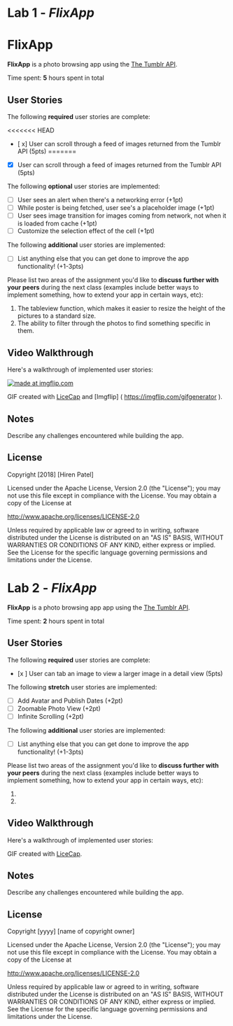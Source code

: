 # Lab 1 - *FlixApp*

**FlixApp**
=======
**FlixApp** is a photo browsing app using the [The Tumblr API](https://www.tumblr.com/docs/en/api/v2#posts).


Time spent: **5** hours spent in total

## User Stories

The following **required** user stories are complete:

<<<<<<< HEAD
- [ x] User can scroll through a feed of images returned from the Tumblr API (5pts)
=======
- [x] User can scroll through a feed of images returned from the Tumblr API (5pts)


The following **optional** user stories are implemented:

- [ ] User sees an alert when there's a networking error (+1pt)
- [ ] While poster is being fetched, user see's a placeholder image (+1pt)
- [ ] User sees image transition for images coming from network, not when it is loaded from cache (+1pt)
- [ ] Customize the selection effect of the cell (+1pt)

The following **additional** user stories are implemented:

- [ ] List anything else that you can get done to improve the app functionality! (+1-3pts)

Please list two areas of the assignment you'd like to **discuss further with your peers** during the next class (examples include better ways to implement something, how to extend your app in certain ways, etc):

1. The tableview function, which makes it easier to resize the height of the pictures to a standard size.
2. The ability to filter through the photos to find something specific in them. 

## Video Walkthrough

Here's a walkthrough of implemented user stories:

<a href="https://imgflip.com/gif/23q6ah"><img src="https://i.imgflip.com/23q6ah.gif" title="made at imgflip.com"/></a>

GIF created with [LiceCap](http://www.cockos.com/licecap/) and [Imgflip] ( https://imgflip.com/gifgenerator ).

## Notes

Describe any challenges encountered while building the app.

## License

Copyright [2018] [Hiren Patel]

Licensed under the Apache License, Version 2.0 (the "License");
you may not use this file except in compliance with the License.
You may obtain a copy of the License at

http://www.apache.org/licenses/LICENSE-2.0

Unless required by applicable law or agreed to in writing, software
distributed under the License is distributed on an "AS IS" BASIS,
WITHOUT WARRANTIES OR CONDITIONS OF ANY KIND, either express or implied.
See the License for the specific language governing permissions and
limitations under the License.




# Lab 2 - *FlixApp*

**FlixApp** is a photo browsing app app using the [The Tumblr API](https://www.tumblr.com/docs/en/api/v2#posts).

Time spent: **2** hours spent in total

## User Stories

The following **required** user stories are complete:

- [x ] User can tab an image to view a larger image in a detail view (5pts)

The following **stretch** user stories are implemented:

- [ ] Add Avatar and Publish Dates (+2pt)
- [ ] Zoomable Photo View (+2pt)
- [ ] Infinite Scrolling (+2pt)

The following **additional** user stories are implemented:

- [ ] List anything else that you can get done to improve the app functionality! (+1-3pts)

Please list two areas of the assignment you'd like to **discuss further with your peers** during the next class (examples include better ways to implement something, how to extend your app in certain ways, etc):

1.
2.

## Video Walkthrough

Here's a walkthrough of implemented user stories:



GIF created with [LiceCap](http://www.cockos.com/licecap/).

## Notes

Describe any challenges encountered while building the app.

## License

Copyright [yyyy] [name of copyright owner]

Licensed under the Apache License, Version 2.0 (the "License");
you may not use this file except in compliance with the License.
You may obtain a copy of the License at

http://www.apache.org/licenses/LICENSE-2.0

Unless required by applicable law or agreed to in writing, software
distributed under the License is distributed on an "AS IS" BASIS,
WITHOUT WARRANTIES OR CONDITIONS OF ANY KIND, either express or implied.
See the License for the specific language governing permissions and
limitations under the License.

